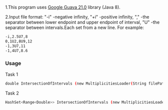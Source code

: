 1.This program uses [Google Guava 21.0](https://google.github.io/guava/releases/21.0/api/docs/) library (Java 8).

2.Input file format: "-i" -negative infinity, "+i" -positive infinity, "," -the separator between lower endpoint and upper endpoint of interval, "U" -the separator between intervals.Each set from a new line.
For example:
```sh
-i,2.5U7,8
0,1U2,8U9,12
-1,3U7,11
-1,4U7,8.6
```
 ### Usage
 Task 1
 ```sh
double IntersectionOfIntervals (new MultiplicitiesLoader(String filePath), double x).findNumber();
```
Task 2
```sh
HashSet<Range<Double>> IntersectionOfIntervals (new MultiplicitiesLoader(String filePath)).setOfIntervals();
```
